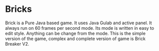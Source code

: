 # Bricks
Brick is a Pure Java based game. It uses Java Gulab and active panel. It always run on 60 frames per second mode. Its mode is written in easy to  edit style. Anything can be change from the mode. This is the simple version of the game, complex and complete version of game is Brick Breaker V2.
